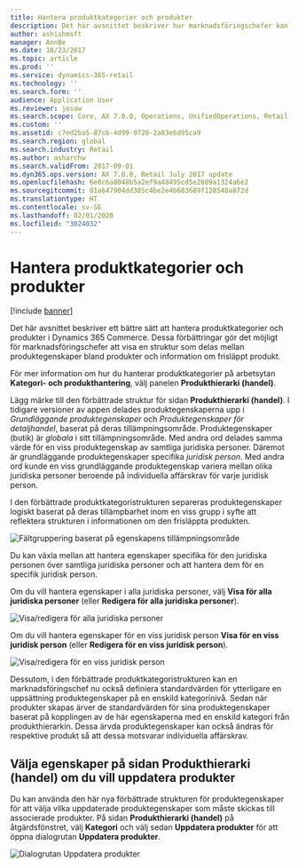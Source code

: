 ```yaml
---
title: Hantera produktkategorier och produkter
description: Det här avsnittet beskriver hur marknadsföringschefer kan använda produktkategorier för att hantera relationer mellan handelsprodukthierarki och information om frisläppt produkt.
author: ashishmsft
manager: AnnBe
ms.date: 10/23/2017
ms.topic: article
ms.prod: ''
ms.service: dynamics-365-retail
ms.technology: ''
ms.search.form: ''
audience: Application User
ms.reviewer: josaw
ms.search.scope: Core, AX 7.0.0, Operations, UnifiedOperations, Retail
ms.custom: ''
ms.assetid: c7ed2ba5-87c6-4d99-9728-2a83e6d95ca9
ms.search.region: global
ms.search.industry: Retail
ms.author: asharchw
ms.search.validFrom: 2017-09-01
ms.dyn365.ops.version: AX 7.0.0, Retail July 2017 update
ms.openlocfilehash: 6e0c6a8048b5a2ef9a48495cd5e2609a1324a6e2
ms.sourcegitcommit: 81a647904dd305c4be2e4b683689f128548a872d
ms.translationtype: HT
ms.contentlocale: sv-SE
ms.lasthandoff: 02/01/2020
ms.locfileid: "3024032"
---
```

# <a name="manage-product-categories-and-products"></a>Hantera produktkategorier och produkter

[!include [banner](./includes/banner.md)]

Det här avsnittet beskriver ett bättre sätt att hantera produktkategorier och produkter i Dynamics 365 Commerce. Dessa förbättringar gör det möjligt för marknadsföringschefer att visa en struktur som delas mellan produktegenskaper bland produkter och information om frisläppt produkt.

För mer information om hur du hanterar produktkategorier på arbetsytan **Kategori- och produkthantering**, välj panelen **Produkthierarki (handel)**.

Lägg märke till den förbättrade struktur för sidan **Produkthierarki (handel)**. I tidigare versioner av appen delades produktegenskaperna upp i *Grundläggande produktegenskaper* och *Produktegenskaper för detaljhandel*, baserat på deras tillämpningsområde. Produktegenskaper (butik) är *globala* i sitt tillämpningsområde. Med andra ord delades samma värde för en viss produktegenskap av samtliga juridiska personer. Däremot är grundläggande produktegenskaper specifika *juridisk person*. Med andra ord kunde en viss grundläggande produktegenskap variera mellan olika juridiska personer beroende på individuella affärskrav för varje juridisk person.

I den förbättrade produktkategoristrukturen separeras produktegenskaper logiskt baserat på deras tillämpbarhet inom en viss grupp i syfte att reflektera strukturen i informationen om den frisläppta produkten.

![Fältgruppering baserat på egenskapens tillämpningsområde](media/NoticeGroupingOfFieldsBasedOnTheirScope.PNG)

Du kan växla mellan att hantera egenskaper specifika för den juridiska personen över samtliga juridiska personer och att hantera dem för en specifik juridisk person.

Om du vill hantera egenskaper i alla juridiska personer, välj **Visa för alla juridiska personer** (eller **Redigera för alla juridiska personer**).

![Visa/redigera för alla juridiska personer](media/ToggleBackToEditForSpecificLegalEntity.PNG)

Om du vill hantera egenskaper för en viss juridisk person **Visa för en viss juridisk person** (eller **Redigera för en viss juridisk person**).

![Visa/redigera för en viss juridisk person](media/ToggleToEditForAllLegalEntities.PNG)

Dessutom, i den förbättrade produktkategoristrukturen kan en marknadsföringschef nu också definiera standardvärden för ytterligare en uppsättning produktegenskaper på en enskild kategorinivå. Sedan när produkter skapas ärver de standardvärden för sina produktegenskaper baserat på kopplingen av de här egenskaperna med en enskild kategori från produkthierarkin. Dessa ärvda produktegenskaper kan också ändras för respektive produkt så att dessa motsvarar individuella affärskrav.

## <a name="selecting-properties-to-update-products-on-the-commerce-product-hierarchy-page"></a>Välja egenskaper på sidan Produkthierarki (handel) om du vill uppdatera produkter

Du kan använda den här nya förbättrade strukturen för produktegenskaper för att välja vilka uppdaterade produktegenskaper som måste skickas till associerade produkter. På sidan **Produkthierarki (handel)** på åtgärdsfönstret, välj **Kategori** och välj sedan **Uppdatera produkter** för att öppna dialogrutan **Uppdatera produkter**.

![Dialogrutan Uppdatera produkter](media/NewUpdateProductsEnhancedView.PNG)

